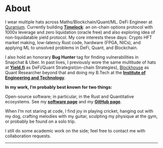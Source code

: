 # About
I wear multiple hats across Maths/Blockchain/Quant/ML. DeFi Engineer at [Quranium](https://quranium.org/). Currently building [**Timelock**](https://timelock.trade): an on-chain options protocol with 1000x leverage and zero liquidation (oracle free) and also exploring idea of non-liquidatable yield protocol. 
My core interests these days: Crypto HFT market making, low-latency Rust code, hardware (FPGA, NICs), and applying ML to unsolved problems in DeFi, Quant, and Blockchain.

I also hold an honorary  **__Bug Hunter__**  tag for finding vulnerabilities in Snapchat & Uber. In past lives, I previously wore the same multitude of hats at [**Yield.fi**](https://yield.fi) as DeFi/Quant Strategist(on-chain Strategies), [Blockhouse](https://blockhouse.app/) as Quant Researcher beyond that and doing my B.Tech at the [**Institute of Engineering and Technology**](https://www.ietlucknow.ac.in/).

**In my work, I’m probably best known for two things:**

Open-source software; in particular, in the Rust and Quantitative ecosystems. See my [**software page**](https://arawn.tech/) and my [**GitHub page**](https://github.com/Aditya-dom).

When I’m not staring at code, I find joy in playing cricket, hanging out with my dog, crafting melodies with my guitar, sculpting my physique at the gym, or probably be found on a solo trip.

I still do some academic work on the side; feel free to contact me with collaboration requests.

***